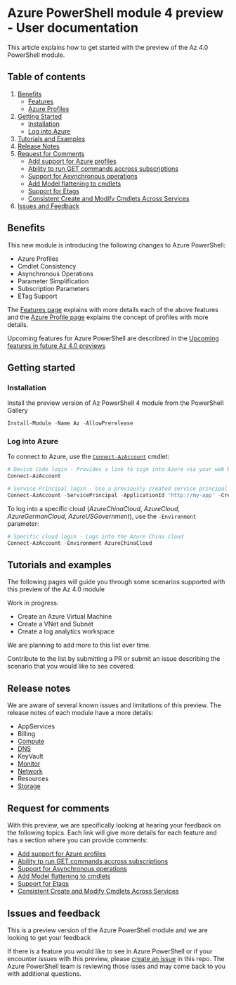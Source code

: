 # Azure PowerShell module 4 preview - User documentation

This article explains how to get started with the preview of the Az 4.0 PowerShell module.

## Table of contents

1. [Benefits](#Benefits)
    - [Features][Features]
    - [Azure Profiles][AzureProfiles]
2. [Getting Started](#Getting-Started)
    - [Installation](#Installation)
    - [Log into Azure](#Log-into-Azure)
3. [Tutorials and Examples](#Tutorials-and-Examples)
4. [Release Notes](#Release-Notes)
5. [Request for Comments](#Request-for-Comments)
    - [Add support for Azure profiles][RFC0001]
    - [Ability tp run GET commands accross subscriptions][RFC0002]
    - [Support for Asynchronous operations][RFC0003]
    - [Add Model flattening to cmdlets][RFC0004]
    - [Support for Etags][RFC0005]
    - [Consistent Create and Modify Cmdlets Across Services][RFC0006]
6. [Issues and Feedback](#Issues-and-Feedback)

## Benefits

This new module is introducing the following changes to Azure PowerShell:

- Azure Profiles
- Cmdlet Consistency
- Asynchronous Operations
- Parameter Simplification
- Subscription Parameters
- ETag Support

The [Features page][Features] explains with more details each of the above features and the [Azure Profile page][AzureProfiles] explains the concept of profiles with more details.

Upcoming features for Azure PowerShell are describred in the [Upcoming features in future Az 4.0 previews][Omissions]

## Getting started

### Installation

Install the preview version of Az PowerShell 4 module from the PowerShell Gallery

```powershell
Install-Module -Name Az -AllowPrerelease
```

### Log into Azure

To connect to Azure, use the [`Connect-AzAccount`][ConnectAzAccount] cmdlet:

```powershell
# Device Code login - Provides a link to sign into Azure via your web browser
Connect-AzAccount

# Service Principal login - Use a previously created service principal to log in
Connect-AzAccount -ServicePrincipal -ApplicationId 'http://my-app' -Credential $PSCredential -TenantId $TenantId
```

To log into a specific cloud (_AzureChinaCloud_, _AzureCloud_, _AzureGermanCloud_, _AzureUSGovernment_), use the `-Environment` parameter:

```powershell
# Specific cloud login - Logs into the Azure China cloud
Connect-AzAccount -Environment AzureChinaCloud
```

## Tutorials and examples

The following pages will guide you through some scenarios supported with this preview of the Az 4.0 module

Work in progress:

- Create an Azure Virtual Machine
- Create a VNet and Subnet
- Create a log analytics workspace

We are planning to add more to this list over time.

Contribute to the list by submitting a PR or submit an issue describing the scenario that you would like to see covered.

## Release notes

We are aware of several known issues and limitations of this preview.
The release notes of each module have a more details:

- AppServices
- Billing
- [Compute](../../src/Compute/resources/ReleaseNotes.md)
- [DNS](../../src/Dns/resources/release-notes.md)
- KeyVault
- [Monitor](../../src/Monitor/resources/ReleaseNotes.md)
- [Network](../../src/Network/resources/release-notes.md)
- Resources
- [Storage](../../src/Storage/resources/ReleaseNotes.md)

## Request for comments

With this preview, we are specifically looking at hearing your feedback on the following topics. Each link will give more details for each feature and has a section where you can provide comments:

- [Add support for Azure profiles][RFC0001]
- [Ability tp run GET commands accross subscriptions][RFC0002]
- [Support for Asynchronous operations][RFC0003]
- [Add Model flattening to cmdlets][RFC0004]
- [Support for Etags][RFC0005]
- [Consistent Create and Modify Cmdlets Across Services][RFC0006]

## Issues and feedback

This is a preview version of the Azure PowerShell module and we are looking to get your feedback

If there is a feature you would like to see in Azure PowerShell or if your encounter issues with this preview, please [create an issue][GitHubIssues] in this repo. The Azure PowerShell team is reviewing those isses and may come back to you with additional questions.

<!-- References -->

<!-- Local -->
[GitHubIssues]:https://aka.ms/azps4issue
[SendFeedback]:http://aka.ms/azps4feedback
[Features]:Features.md
[AzureProfiles]:AzureProfiles.md
[Omissions]:Omissions.md

[RFC0001]:../RFC/RFC0001-Azure-Profiles.md
[RFC0002]:../RFC/RFC0002-SubscriptionList-in-Get.md
[RFC0003]:../RFC/RFC0003-AsynchronousOperations.md
[RFC0004]:../RFC/RFC0004-Model-Flattening-and-Inline-Creation.md
[RFC0005]:../RFC/RFC0005-ETags.md
[RFC0006]:../RFC/RFC0006-Creation-and-Modification-Cmdlets.md

<!-- Exteral -->
[AzGallery]: https://www.powershellgallery.com/packages/Az/

<!-- Docs -->
[ConnectAzAccount]: https://docs.microsoft.com/en-us/powershell/module/az.accounts/connect-azaccount
